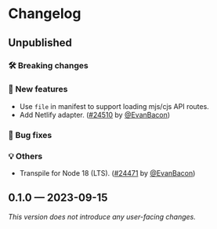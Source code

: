 # Changelog

## Unpublished

### 🛠 Breaking changes

### 🎉 New features

- Use `file` in manifest to support loading mjs/cjs API routes.
- Add Netlify adapter. ([#24510](https://github.com/expo/expo/pull/24510) by [@EvanBacon](https://github.com/EvanBacon))

### 🐛 Bug fixes

### 💡 Others

- Transpile for Node 18 (LTS). ([#24471](https://github.com/expo/expo/pull/24471) by [@EvanBacon](https://github.com/EvanBacon))

## 0.1.0 — 2023-09-15

_This version does not introduce any user-facing changes._
